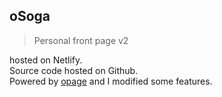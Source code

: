 ##  oSoga 
> Personal front page v2   

hosted on Netlify.      
Source code hosted on Github.    
Powered by [opage](https://github.com/viosey/opage) and I modified some features.  
